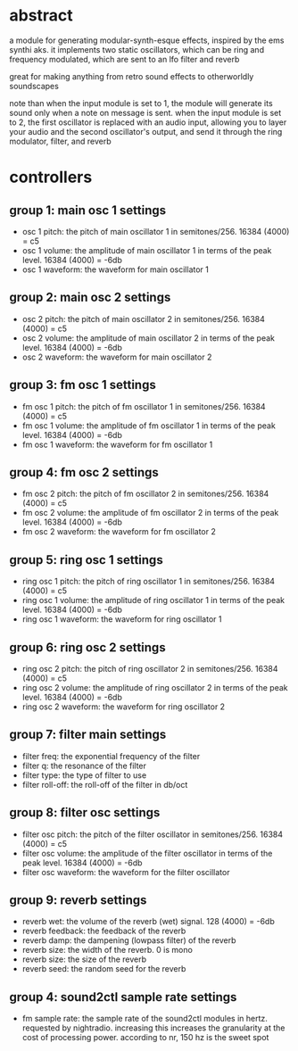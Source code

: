 # abstract

a module for generating modular-synth-esque effects, inspired by the ems synthi aks. it implements two static oscillators, which can be ring and frequency modulated, which are sent to an lfo filter and reverb

great for making anything from retro sound effects to otherworldly soundscapes

note than when the input module is set to 1, the module will generate its sound only when a note on message is sent. when the input module is set to 2, the first oscillator is replaced with an audio input, allowing you to layer your audio and the second oscillator's output, and send it through the ring modulator, filter, and reverb

# controllers

## group 1: main osc 1 settings

- osc 1 pitch: the pitch of main oscillator 1 in semitones/256. 16384 (4000) = c5
- osc 1 volume: the amplitude of main oscillator 1 in terms of the peak level. 16384 (4000) = -6db
- osc 1 waveform: the waveform for main oscillator 1

## group 2: main osc 2 settings

- osc 2 pitch: the pitch of main oscillator 2 in semitones/256. 16384 (4000) = c5
- osc 2 volume: the amplitude of main oscillator 2 in terms of the peak level. 16384 (4000) = -6db
- osc 2 waveform: the waveform for main oscillator 2

## group 3: fm osc 1 settings

- fm osc 1 pitch: the pitch of fm oscillator 1 in semitones/256. 16384 (4000) = c5
- fm osc 1 volume: the amplitude of fm oscillator 1 in terms of the peak level. 16384 (4000) = -6db
- fm osc 1 waveform: the waveform for fm oscillator 1

## group 4: fm osc 2 settings

- fm osc 2 pitch: the pitch of fm oscillator 2 in semitones/256. 16384 (4000) = c5
- fm osc 2 volume: the amplitude of fm oscillator 2 in terms of the peak level. 16384 (4000) = -6db
- fm osc 2 waveform: the waveform for fm oscillator 2

## group 5: ring osc 1 settings

- ring osc 1 pitch: the pitch of ring oscillator 1 in semitones/256. 16384 (4000) = c5
- ring osc 1 volume: the amplitude of ring oscillator 1 in terms of the peak level. 16384 (4000) = -6db
- ring osc 1 waveform: the waveform for ring oscillator 1

## group 6: ring osc 2 settings

- ring osc 2 pitch: the pitch of ring oscillator 2 in semitones/256. 16384 (4000) = c5
- ring osc 2 volume: the amplitude of ring oscillator 2 in terms of the peak level. 16384 (4000) = -6db
- ring osc 2 waveform: the waveform for ring oscillator 2

## group 7: filter main settings

- filter freq: the exponential frequency of the filter
- filter q: the resonance of the filter
- filter type: the type of filter to use
- filter roll-off: the roll-off of the filter in db/oct

## group 8: filter osc settings

- filter osc pitch: the pitch of the filter oscillator in semitones/256. 16384 (4000) = c5
- filter osc volume: the amplitude of the filter oscillator in terms of the peak level. 16384 (4000) = -6db
- filter osc waveform: the waveform for the filter oscillator

## group 9: reverb settings

- reverb wet: the volume of the reverb (wet) signal. 128 (4000) = -6db
- reverb feedback: the feedback of the reverb
- reverb damp: the dampening (lowpass filter) of the reverb
- reverb size: the width of the reverb. 0 is mono
- reverb size: the size of the reverb
- reverb seed: the random seed for the reverb

## group 4: sound2ctl sample rate settings

- fm sample rate: the sample rate of the sound2ctl modules in hertz. requested by nightradio. increasing this increases the granularity at the cost of processing power. according to nr, 150 hz is the sweet spot